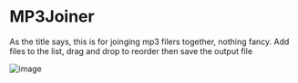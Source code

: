 <h1>MP3Joiner</h1>
As the title says, this is for joinging mp3 filers together, nothing fancy.
Add files to the list, drag and drop to reorder then save the output file

![image](https://github.com/jimmyeao/MP3joiner/assets/5197831/46a86a8d-386f-446e-a96e-51069b530c64)

